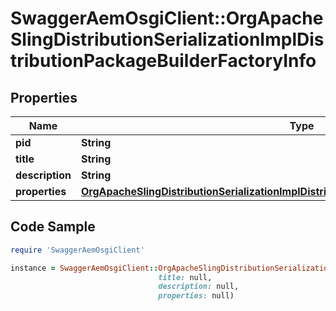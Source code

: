 # SwaggerAemOsgiClient::OrgApacheSlingDistributionSerializationImplDistributionPackageBuilderFactoryInfo

## Properties

Name | Type | Description | Notes
------------ | ------------- | ------------- | -------------
**pid** | **String** |  | [optional] 
**title** | **String** |  | [optional] 
**description** | **String** |  | [optional] 
**properties** | [**OrgApacheSlingDistributionSerializationImplDistributionPackageBuilderFactoryProperties**](OrgApacheSlingDistributionSerializationImplDistributionPackageBuilderFactoryProperties.md) |  | [optional] 

## Code Sample

```ruby
require 'SwaggerAemOsgiClient'

instance = SwaggerAemOsgiClient::OrgApacheSlingDistributionSerializationImplDistributionPackageBuilderFactoryInfo.new(pid: null,
                                 title: null,
                                 description: null,
                                 properties: null)
```


